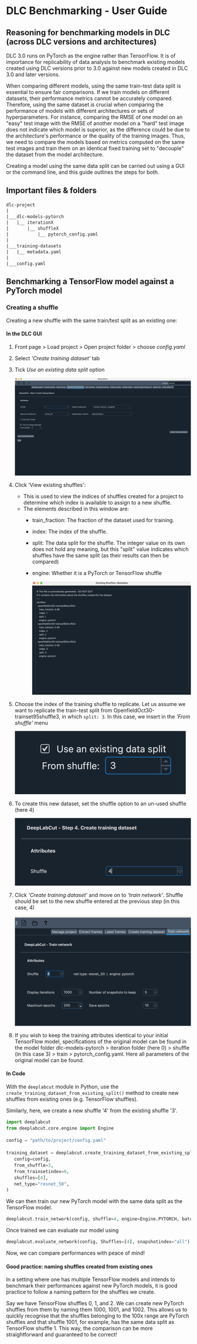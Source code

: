 # DLC Benchmarking - User Guide

## Reasoning for benchmarking models in DLC (across DLC versions and architectures)

DLC 3.0 runs on PyTorch as the engine rather than TensorFlow. It is of importance for
replicability of data analysis to benchmark existing models created using DLC versions
prior to 3.0 against new models created in DLC 3.0 and later versions.

When comparing different models, using the same train-test data split is essential to ensure fair comparisons. If we train models on different datasets, their performance metrics cannot be accurately compared. Therefore, using the same dataset is crucial when comparing the performance of models with different architectures or sets of hyperparameters. For instance, comparing the RMSE of one model on an "easy" test image with the RMSE of another model on a "hard" test image does not indicate which model is superior, as the difference could be due to the architecture's performance or the quality of the training images. Thus, we need to compare the models based on metrics computed on the same test images and train them on an identical fixed training set to "decouple" the dataset from the model architecture.

Creating a model using the same data split can be carried out using a GUI or the command line, and this guide outlines the steps for both.

## Important files & folders

```
dlc-project
|
|___dlc-models-pytorch
|   |__ iterationX
|       |__ shuffleX
|           |__ pytorch_config.yaml
|  
|___training-datasets
|   |__ metadata.yaml
|
|___config.yaml
```

## Benchmarking a TensorFlow model against a PyTorch model

### Creating a shuffle

Creating a new shuffle with the same train/test split as an existing one:
#### In the DLC GUI
1. Front page > Load project > Open project folder > choose *config.yaml*
2. Select *'Create training dataset'* tab
3. Tick *Use an existing data split* option    

    ![create_from_existing](<assets/Screenshot 2024-07-29 at 17.09.15.png>)
4. Click 'View existing shuffles':
    - This is used to view the indices of shuffles created for a project to determine which index is available to assign to a new shuffle.
    - The elements described in this window are:
        - train_fraction: The fraction of the dataset used for training.
        - index: The index of the shuffle.
        - split: The data split for the shuffle. The integer value on its own does not
hold any meaning, but this "split" value indicates which shuffles have the same split 
(as their results can then be compared)
        - engine: Whether it is a PyTorch or TensorFlow shuffle

            ![view_existing_sh](<assets/Screenshot 2024-07-29 at 17.10.29.png>)
5. Choose the index of the training shuffle to replicate. Let us assume we want
to replicate the train-test split from OpenfieldOct30-trainset95shuffle3, in which
`split: 3`. In this case, we insert in the *'From shuffle'* menu
    
    ![choose_existing_index](<assets/Screenshot 2024-07-29 at 17.12.17.png>)
6. To create this new dataset, set the shuffle option to an un-used shuffle
(here 4)
    
    ![choose_new_index](<assets/Screenshot 2024-07-29 at 17.36.44.png>)
7. Click *'Create training dataset'* and move on to *'train network'*. Shuffle should be 
set to the new shuffle entered at the previous step (in this case, 4)
    
    ![create_from_existing](<assets/Screenshot 2024-07-29 at 17.47.10.png>)
8. If you wish to keep the training attributes identical to your initial TensorFlow
model, specifications of the original model can be found in the model folder
dlc-models-pytorch > iteration folder (here 0) > shuffle (in this case 3) > train > 
pytorch_config.yaml. Here all parameters of the original model can be found.

#### In Code 

With the `deeplabcut` module in Python, use the
`create_training_dataset_from_existing_split()` method to create new shuffles from
existing ones (e.g. TensorFlow shuffles).

Similarly, here, we create a new shuffle '4' from the existing shuffle '3'.

```python
import deeplabcut
from deeplabcut.core.engine import Engine

config = "path/to/project/config.yaml"

training_dataset = deeplabcut.create_training_dataset_from_existing_split(
   config=config,
   from_shuffle=3,
   from_trainsetindex=0,
   shuffles=[4],
   net_type="resnet_50",
)
```

We can then train our new PyTorch model with the same data split as the
TensorFlow model.

```python
deeplabcut.train_network(config, shuffle=4, engine=Engine.PYTORCH, batch_size=8)
```

Once trained we can evaluate our model using

```python
deeplabcut.evaluate_network(config, Shuffles=[4], snapshotindex="all")
```
Now, we can compare performances with peace of mind!

#### Good practice: naming shuffles created from existing ones

In a setting where one has multiple TensorFlow models and intends to benchmark their performances against new PyTorch models, it is good practice to follow a naming pattern for the shuffles we create.

Say we have TensorFlow shuffles 0, 1, and 2. We can create new PyTorch shuffles from them by naming them 1000, 1001, and 1002. This allows us to quickly recognise that the shuffles belonging to the 100x range are PyTorch shuffles and that shuffle 1001, for example, has the same data split as TensorFlow shuffle 1. This way, the comparison can be more straightforward and guaranteed to be correct!
